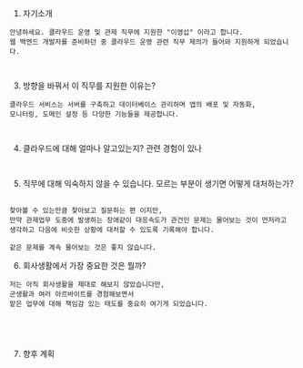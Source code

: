 
1. 자기소개

```
안녕하세요. 클라우드 운영 및 관제 직무에 지원한 "이영섭" 이라고 합니다.
웹 백엔드 개발자를 준비하던 중 클라우드 운영 관련 직무 제의가 들어와 지원하게 되었습니다. 



```

3. 방향을 바꿔서  이 직무를 지원한 이유는? 

```
클라우드 서비스는 서버를 구축하고 데이터베이스 관리하며 앱의 배포 및 자동화, 
모니터링, 도메인 설정 등 다양한 기능들을 제공합니다. 



```


4. 클라우드에 대해 얼마나 알고있는지? 관련 경험이 있나 

```


```


5. 직무에 대해 익숙하지 않을 수 있습니다. 모르는 부분이 생기면 어떻게 대처하는가?

```

찾아볼 수 있는만큼 찾아보고 질문하는 편 이지만, 
만약 관제업무 도중에 발생하는 장애같이 대응속도가 관건인 문제는 물어보는 것이 먼저라고 생각하고 다음에 비슷한 상황에 대처할 수 있도록 기록해야 합니다. 

같은 문제를 계속 물어보는 것은 좋지 않습니다. 

```


6. 회사생활에서 가장 중요한 것은 뭘까? 

``` 
저는 아직 회사생활을 제대로 해보지 않았습니다만, 
군생활과 여러 아르바이트를 경험해보면서
맡은 업무에 대해 책임감 있는 태도를 중요히 여기게 되었습니다. 





```



7. 향후 계획

```



```